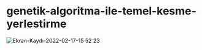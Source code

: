 # genetik-algoritma-ile-temel-kesme-yerlestirme

![Ekran-Kaydı-2022-02-17-15 52 23](https://user-images.githubusercontent.com/30449075/154485987-351506ff-d159-4755-8aa4-82cba2c97a96.gif)
